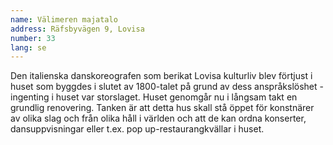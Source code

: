 ```yaml
---
name: Välimeren majatalo
address: Räfsbyvägen 9, Lovisa
number: 33
lang: se
---
```

Den italienska danskoreografen som berikat Lovisa kulturliv blev förtjust i huset som byggdes i slutet av 1800-talet på grund av dess anspråkslöshet - ingenting i huset var storslaget. Huset genomgår nu i långsam takt en grundlig renovering. Tanken är att detta hus skall stå öppet för konstnärer av olika slag och från olika håll i världen och att de kan ordna konserter, dansuppvisningar eller t.ex. pop up-restaurangkvällar i huset.
